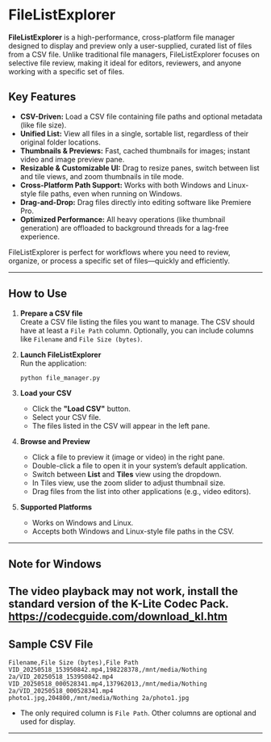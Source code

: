 # FileListExplorer

**FileListExplorer** is a high-performance, cross-platform file manager designed to display and preview only a user-supplied, curated list of files from a CSV file. Unlike traditional file managers, FileListExplorer focuses on selective file review, making it ideal for editors, reviewers, and anyone working with a specific set of files.

## Key Features

- **CSV-Driven:** Load a CSV file containing file paths and optional metadata (like file size).
- **Unified List:** View all files in a single, sortable list, regardless of their original folder locations.
- **Thumbnails & Previews:** Fast, cached thumbnails for images; instant video and image preview pane.
- **Resizable & Customizable UI:** Drag to resize panes, switch between list and tile views, and zoom thumbnails in tile mode.
- **Cross-Platform Path Support:** Works with both Windows and Linux-style file paths, even when running on Windows.
- **Drag-and-Drop:** Drag files directly into editing software like Premiere Pro.
- **Optimized Performance:** All heavy operations (like thumbnail generation) are offloaded to background threads for a lag-free experience.

FileListExplorer is perfect for workflows where you need to review, organize, or process a specific set of files—quickly and efficiently.

---

## How to Use

1. **Prepare a CSV file**  
   Create a CSV file listing the files you want to manage. The CSV should have at least a `File Path` column. Optionally, you can include columns like `Filename` and `File Size (bytes)`.

2. **Launch FileListExplorer**  
   Run the application:
   ```
   python file_manager.py
   ```

3. **Load your CSV**  
   - Click the **"Load CSV"** button.
   - Select your CSV file.
   - The files listed in the CSV will appear in the left pane.

4. **Browse and Preview**  
   - Click a file to preview it (image or video) in the right pane.
   - Double-click a file to open it in your system’s default application.
   - Switch between **List** and **Tiles** view using the dropdown.
   - In Tiles view, use the zoom slider to adjust thumbnail size.
   - Drag files from the list into other applications (e.g., video editors).

5. **Supported Platforms**  
   - Works on Windows and Linux.
   - Accepts both Windows and Linux-style file paths in the CSV.

---
## Note for Windows

The video playback may not work, install the standard version of the K-Lite Codec Pack.
https://codecguide.com/download_kl.htm
---

## Sample CSV File

```
Filename,File Size (bytes),File Path
VID_20250518_153950842.mp4,198228378,/mnt/media/Nothing 2a/VID_20250518_153950842.mp4
VID_20250518_000528341.mp4,137962013,/mnt/media/Nothing 2a/VID_20250518_000528341.mp4
photo1.jpg,204800,/mnt/media/Nothing 2a/photo1.jpg
```

- The only required column is `File Path`. Other columns are optional and used for display.

---
